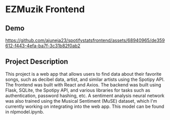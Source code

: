 # EZMuzik Frontend

## Demo
https://github.com/ajuneja23/spotifystatsfrontend/assets/68940965/de359612-f443-4efa-ba7f-3c31b82f0ab2

## Project Description
This project is a web app that allows users to find data about their favorite songs, such as decibel data, artist, and similar artists using the Spotipy API. The frontend was built with React and Axios. 
The backend was built using Flask, SQLite, the Spotipy API, and various libraries for tasks such as authentication, password hashing, etc. A sentiment analysis neural network was also trained using the Musical Sentiment (MuSE) dataset, which I'm currently working on integrating into the web app. This model can be found in nlpmodel.ipynb.



